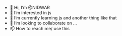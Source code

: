 - 👋 Hi, I’m @NIDWAR
- 👀 I’m interested in js
- 🌱 I’m currently learning js and another thing like that 
- 💞️ I’m looking to collaborate on ...
- 📫 How to reach me/ use this

<!---
NIDWAR/NIDWAR is a ✨ special ✨ repository because its `README.md` (this file) appears on your GitHub profile.
You can click the Preview link to take a look at your changes.
--->
